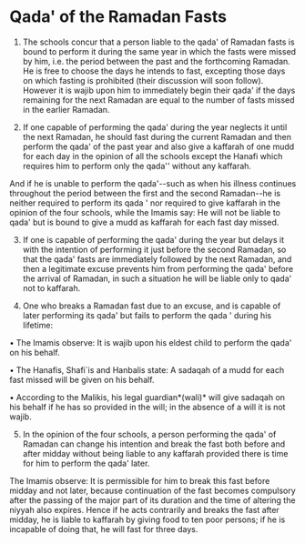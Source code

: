 Qada' of the Ramadan Fasts
==========================

1. The schools concur that a person liable to the qada' of Ramadan fasts
is bound to perform it during the same year in which the fasts were
missed by him, i.e. the period between the past and the forthcoming
Ramadan. He is free to choose the days he intends to fast, excepting
those days on which fasting is prohibited (their discussion will soon
follow). However it is wajib upon him to immediately begin their qada'
if the days remaining for the next Ramadan are equal to the number of
fasts missed in the earlier Ramadan.

2. If one capable of performing the qada' during the year neglects it
until the next Ramadan, he should fast during the current Ramadan and
then perform the qada' of the past year and also give a kaffarah of one
mudd for each day in the opinion of all the schools except the Hanafi
which requires him to perform only the qada'' without any kaffarah.

And if he is unable to perform the qada'--such as when his illness
continues throughout the period between the first and the second
Ramadan--he is neither required to perform its qada ' nor required to
give kaffarah in the opinion of the four schools, while the Imamis say:
He will not be liable to qada' but is bound to give a mudd as kaffarah
for each fast day missed.

3. If one is capable of performing the qada' during the year but delays
it with the intention of performing it just before the second Ramadan,
so that the qada' fasts are immediately followed by the next Ramadan,
and then a legitimate excuse prevents him from performing the qada'
before the arrival of Ramadan, in such a situation he will be liable
only to qada' not to kaffarah.

4. One who breaks a Ramadan fast due to an excuse, and is capable of
later performing its qada' but fails to perform the qada ' during his
lifetime:

• The Imamis observe: It is wajib upon his eldest child to perform the
qada' on his behalf.

• The Hanafis, Shafi\`is and Hanbalis state: A sadaqah of a mudd for
each fast missed will be given on his behalf.

• According to the Malikis, his legal guardian*(wali)* will give sadaqah
on his behalf if he has so provided in the will; in the absence of a
will it is not wajib.

5. In the opinion of the four schools, a person performing the qada' of
Ramadan can change his intention and break the fast both before and
after midday without being liable to any kaffarah provided there is time
for him to perform the qada' later.

The Imamis observe: It is permissible for him to break this fast before
midday and not later, because continuation of the fast becomes
compulsory after the passing of the major part of its duration and the
time of altering the niyyah also expires. Hence if he acts contrarily
and breaks the fast after midday, he is liable to kaffarah by giving
food to ten poor persons; if he is incapable of doing that, he will fast
for three days.


